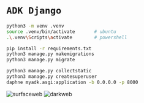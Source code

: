 # `ADK Django`

```bash
python3 -m venv .venv
source .venv/bin/activate       # ubuntu
.\.venv\Scripts\activate        # powershell

pip install -r requirements.txt
python3 manage.py makemigrations
python3 manage.py migrate

python3 manage.py collectstatic
python3 manage.py createsuperuser
daphne myadk.asgi:application -b 0.0.0.0 -p 8000
```

![surfaceweb](https://github.com/user-attachments/assets/63950d30-f535-4cfb-943d-aa2617fc45bb)
![darkweb](https://github.com/user-attachments/assets/21706950-2a4d-4e50-8ecc-aefdc0ea9a30)

